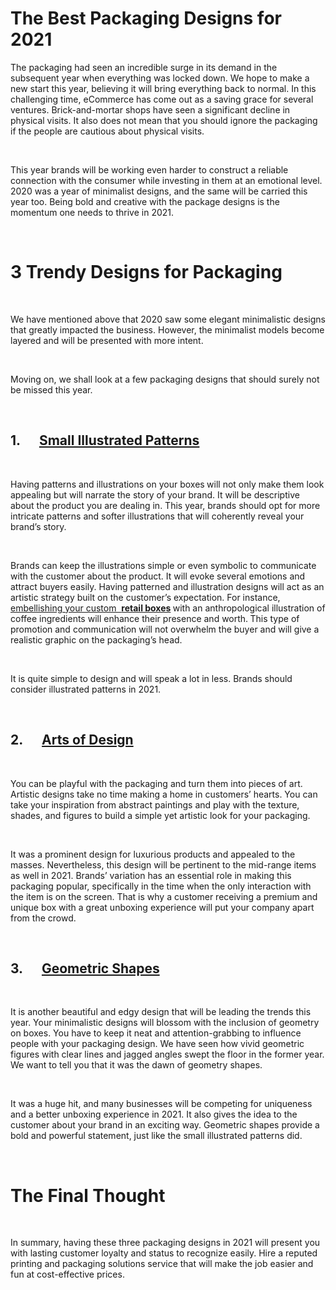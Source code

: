 <h1><strong>The Best Packaging Designs for 2021</strong></h1>
<p>The packaging had seen an incredible surge in its demand in the subsequent year when everything was locked down. We hope to make a new start this year, believing it will bring everything back to normal. In this challenging time, eCommerce has come out as a saving grace for several ventures. Brick-and-mortar shops have seen a significant decline in physical visits. It also does not mean that you should ignore the packaging if the people are cautious about physical visits.&nbsp;</p>
<p>&nbsp;</p>
<p>This year brands will be working even harder to construct a reliable connection with the consumer while investing in them at an emotional level. 2020 was a year of minimalist designs, and the same will be carried this year too. Being bold and creative with the package designs is the momentum one needs to thrive in 2021.</p>
<p>&nbsp;</p>
<h1><strong>3 Trendy Designs for Packaging</strong></h1>
<p>&nbsp;</p>
<p>We have mentioned above that 2020 saw some elegant minimalistic designs that greatly impacted the business. However, the minimalist models become layered and will be presented with more intent.&nbsp;</p>
<p>&nbsp;</p>
<p>Moving on, we shall look at a few packaging designs that should surely not be missed this year.&nbsp;</p>
<p>&nbsp;</p>
<h2><strong>1.&nbsp;&nbsp;&nbsp;&nbsp;&nbsp; </strong><strong><u>Small Illustrated Patterns</u></strong></h2>
<p>&nbsp;</p>
<p>Having patterns and illustrations on your boxes<strong>&nbsp;</strong>will not only make them look appealing but will narrate the story of your brand. It will be descriptive about the product you are dealing in. This year, brands should opt for more intricate patterns and softer illustrations that will coherently reveal your brand&rsquo;s story.&nbsp;</p>
<p>&nbsp;</p>
<p>Brands can keep the illustrations simple or even symbolic to communicate with the customer about the product. It will evoke several emotions and attract buyers easily. Having patterned and illustration designs will act as an artistic strategy built on the customer&rsquo;s expectation. For instance, <a href="https://impressionville.com/custom-retail-boxes/">embellishing your custom&nbsp;&nbsp;</a><strong><a href="https://impressionville.com/custom-retail-boxes/">retail boxes</a>&nbsp;</strong>with an anthropological illustration of coffee ingredients will enhance their presence and worth.<strong>&nbsp;</strong>This type of promotion and communication will not overwhelm the buyer and will give a realistic graphic on the packaging&rsquo;s head.&nbsp; &nbsp;</p>
<p>&nbsp;</p>
<p>It is quite simple to design and will speak a lot in less. Brands should consider illustrated patterns in 2021.</p>
<p>&nbsp;</p>
<h2><strong>2.&nbsp;&nbsp;&nbsp;&nbsp;&nbsp; </strong><strong><u>Arts of Design</u></strong></h2>
<p>&nbsp;</p>
<p>You can be playful with the packaging and turn them into pieces of art. Artistic designs take no time making a home in customers&rsquo; hearts. You can take your inspiration from abstract paintings and play with the texture, shades, and figures to build a simple yet artistic look for your packaging.&nbsp;</p>
<p>&nbsp;</p>
<p>It was a prominent design for luxurious products and appealed to the masses. Nevertheless, this design will be pertinent to the mid-range items as well in 2021. Brands&rsquo; variation has an essential role in making this packaging popular, specifically in the time when the only interaction with the item is on the screen. That is why a customer receiving a premium and unique box with a great unboxing experience will put your company apart from the crowd.&nbsp;</p>
<p>&nbsp;</p>
<h2><strong>3.&nbsp;&nbsp;&nbsp;&nbsp;&nbsp; </strong><strong><u>Geometric Shapes</u></strong></h2>
<p>&nbsp;</p>
<p>It is another beautiful and edgy design that will be leading the trends this year. Your minimalistic designs will blossom with the inclusion of geometry on boxes. You have to keep it neat and attention-grabbing to influence people with your packaging design. We have seen how vivid geometric figures with clear lines and jagged angles swept the floor in the former year. We want to tell you that it was the dawn of geometry shapes.</p>
<p>&nbsp;</p>
<p>It was a huge hit, and many businesses will be competing for uniqueness and a better unboxing experience in 2021. It also gives the idea to the customer about your brand in an exciting way. Geometric shapes provide a bold and powerful statement, just like the small illustrated patterns did.</p>
<p>&nbsp;&nbsp;</p>
<h1><strong>The Final Thought</strong></h1>
<p>&nbsp;</p>
<p>In summary, having these three packaging designs in 2021 will present you with lasting customer loyalty and status to recognize easily. Hire a reputed printing and packaging solutions service that will make the job easier and fun at cost-effective prices.</p>
